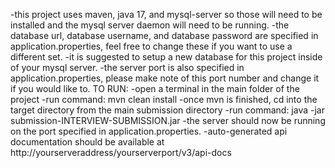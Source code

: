 -this project uses maven, java 17, and mysql-server so those will need to be installed and the mysql server daemon will need to be running.
-the database url, database username, and database password are specified in application.properties, feel free to change these if you want to use a different set.
-it is suggested to setup a new database for this project inside of your mysql server.
-the server port is also specified in application.properties, please make note of this port number and change it if you would like to.
TO RUN:
-open a terminal in the main folder of the project
-run command: mvn clean install
-once mvn is finished, cd into the target directory from the main submission directory
-run command: java -jar submission-INTERVIEW-SUBMISSION.jar
-the server should now be running on the port specified in application.properties.
-auto-generated api documentation should be available at http://yourserveraddress/yourserverport/v3/api-docs
